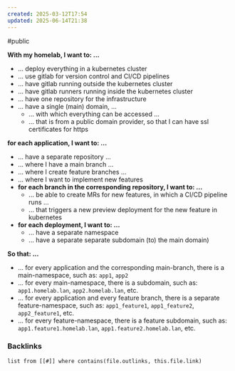 ```yaml
---
created: 2025-03-12T17:54
updated: 2025-06-14T21:38
---
```

#public

**With my homelab, I want to: ...**
- ... deploy everything in a kubernetes cluster
- ... use gitlab for version control and CI/CD pipelines
- ... have gitlab running outside the kubernetes cluster
- ... have gitlab runners running inside the kubernetes cluster
- ... have one repository for the infrastructure
- ... have a single (main) domain, …
   - ... with which everything can be accessed ...
   - ... that is from a public domain provider, so that I can have ssl certificates for https

**for each application, I want to: ...**
- ... have a separate repository ...
- ... where I have a main branch ...
- ... where I create feature branches ...
- ... where I want to implement new features
- **for each branch in the corresponding repository, I want to: ...**
	- ... be able to create MRs for new features, in which a CI/CD pipeline runs ...
	- ... that triggers a new preview deployment for the new feature in kubernetes
- **for each deployment, I want to: ...**
	- ... have a separate namespace
	- ... have a separate separate subdomain (to) the main domain)


**So that: ...**
- ... for every application and the corresponding main-branch, there is a main-namespace, such as: `app1`, `app2`
- ... for every main-namespace, there is a subdomain, such as: `app1.homelab.lan`, `app2.homelab.lan`, etc.
- ... for every application and every feature branch, there is a separate  feature-namespace, such as: `app1_feature1`, `app1_feature2`, `app2_feature1`, etc.
- ... for every feature-namespace, there is a feature subdomain, such as: `app1.feature1.homelab.lan`, `app1.feature2.homelab.lan`, etc.



### Backlinks
```dataview 
list from [[#]] where contains(file.outlinks, this.file.link)
```

